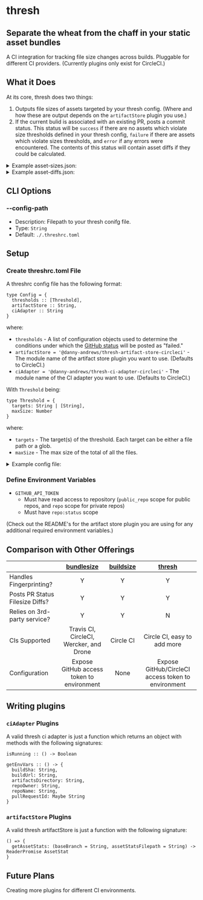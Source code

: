 # thresh

## Separate the wheat from the chaff in your static asset bundles

A CI integration for tracking file size changes across builds. Pluggable for different CI providers. (Currently plugins only exist for CircleCI.)

## What it Does

At its core, thresh does two things:
1. Outputs file sizes of assets targeted by your thresh config. (Where and how these are output depends on the `artifactStore` plugin you use.)
1. If the current bulid is associated with an existing PR, posts a commit status. This status will be `success` if there are no assets which violate size thresholds defined in your thresh config, `failure` if there are assets which violate sizes thresholds, and `error` if any errors were encountered. The contents of this status will contain asset diffs if they could be calculated.

<details>
  <summary>Example asset-sizes.json:</summary>

```json
[
  {
    "filepath": "example/dist/app1.js",
    "size": 53
  },
  {
    "filepath": "example/dist/app2.js",
    "size": 95
  }
]
```
</details>

<details>
  <summary>Example asset-diffs.json:</summary>

```json
{
  "diffs": [
    {
      "targets": [
        "example/dist/*.js"
      ],
      "original": 148,
      "current": 148,
      "difference": 0,
      "percentChange": 0
    }
  ],
  "failures": []
}
```
</details>

## CLI Options

### --config-path

- Description: Filepath to your thresh conifg file.
- Type: `String`
- Default: `./.threshrc.toml`

## Setup

### Create threshrc.toml File

A threshrc config file has the following format:

```
type Config = {
  thresholds :: [Threshold],
  artifactStore :: String,
  ciAdapter :: String
}
```

where:

- `thresholds` - A list of configuration objects used to determine the conditions under which the [GitHub status](https://developer.github.com/v3/repos/statuses/#create-a-status) will be posted as "failed."
- `artifactStore = '@danny-andrews/thresh-artifact-store-circleci'` - The module name of the artifact store plugin you want to use. (Defaults to CircleCI.)
- `ciAdapter = '@danny-andrews/thresh-ci-adapter-circleci'` - The module name of the CI adapter you want to use. (Defaults to CircleCI.)

With `Threshold` being:

```
type Threshold = {
  targets: String | [String],
  maxSize: Number
}
```

where:

- `targets` - The target(s) of the threshold. Each target can be either a file path or a glob.
- `maxSize` - The max size of the total of all the files.

<details>
  <summary>Example config file:</summary>

```toml
[[thresholds]]
targets = "dist/app.js"
maxSize = 20000
strategy = "total"
```
This example would post a failed GitHub status if the total size of all javascript assets was larger than 20kB.
</details>

### Define Environment Variables

- `GITHUB_API_TOKEN`
  - Must have read access to repository (`public_repo` scope for public repos, and `repo` scope for private repos)
  - Must have `repo:status` scope

(Check out the README's for the artifact store plugin you are using for any additional required environment variables.)

## Comparison with Other Offerings

| | [bundlesize](https://github.com/siddharthkp/bundlesize) | [buildsize](https://buildsize.org/) | [thresh](https://github.com/danny-andrews/thresh) |
| --- | :---: | :---: | :---: |
| Handles Fingerprinting? | Y | Y | Y |
| Posts PR Status Filesize Diffs? | Y | Y | Y |
| Relies on 3rd-party service? | Y | Y | N |
| CIs Supported | Travis CI, CircleCI, Wercker, and Drone | Circle CI | Circle CI, easy to add more |
| Configuration | Expose GitHub access token to environment | None | Expose GitHub/CircleCI access token to environment |

## Writing plugins

### `ciAdapter` Plugins

A valid thresh ci adapter is just a function which returns an object with methods with the following signatures:
```
isRunning :: () -> Boolean
```

```
getEnvVars :: () -> {
  buildSha: String,
  buildUrl: String,
  artifactsDirectory: String,
  repoOwner: String,
  repoName: String,
  pullRequestId: Maybe String
}
```

### `artifactStore` Plugins

A valid thresh artifactStore is just a function with the following signature:

```
() => {
  getAssetStats: (baseBranch = String, assetStatsFilepath = String) -> ReaderPromise AssetStat
}
```

## Future Plans

Creating more plugins for different CI environments.
